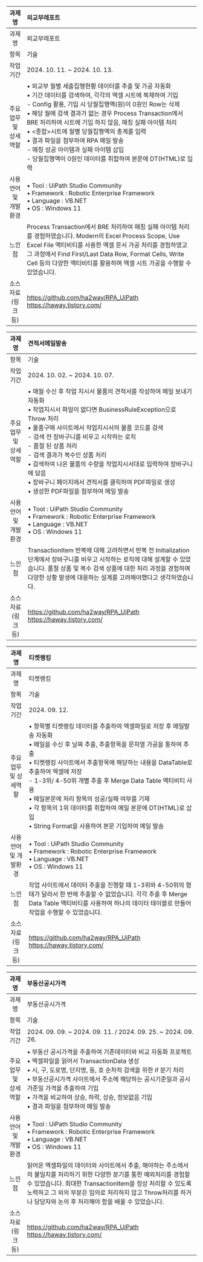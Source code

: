 | 과제명 | 외교부레포트 |
|:---:|:---|
| 과제명 | 외교부레포트 |
| 항목 | 기술 |
| 작업기간 | 2024. 10. 11. ~ 2024. 10. 13. |
| 주요업무 및 상세역할 | • 외교부 월별 세출집행현황 데이터를 추출 및 가공 자동화<br>• 기간 데이터를 검색하여, 각각의 엑셀 시트에 복제하여 기입<br> - Config 활용, 기입 시 당월집행액(원)이 0원인 Row는 삭제<br>• 해당 월에 검색 결과가 없는 경우 Process Transaction에서 BRE 처리하여 시트에 기입 하지 않음, 매칭 실패 아이템 처리<br>• <종합>시트에 월별 당월집행액의 총계를 입력<br>• 결과 파일을 첨부하여 RPA 메일 발송<br> - 매칭 성공 아이템과 실패 아이템 삽입<br> - 당월집행액이 0원인 데이터를 취합하여 본문에 DT(HTML)로 입력 |
| 사용언어 및 개발환경 | • Tool : UiPath Studio Community<br>• Framework : Robotic Enterprise Framework<br>• Language : VB.NET<br>• OS : Windows 11 |
| 느낀점 | Process Transaction에서 BRE 처리하여 매칭 실패 아이템 처리를 경험하였습니다. Modern의 Excel Process Scope, Use Excel File 액티비티를 사용한 엑셀 문서 가공 처리를 경험하였고 그 과정에서 Find First/Last Data Row, Format Cells, Write Cell 등의 다양한 액티비티를 활용하며 엑셀 시트 가공을 수행할 수 있었습니다. |
| 소스자료(링크 등) | https://github.com/ha2way/RPA_UiPath<br>https://haway.tistory.com/ |


| 과제명 | 견적서메일발송 |
|:---:|:---|
| 항목 | 기술 |
| 작업기간 | 2024. 10. 02. ~ 2024. 10. 07. |
| 주요업무 및 상세역할 | • 매월 수신 후 작업 지시서 물품의 견적서를 작성하여 메일 보내기 자동화<br>• 작업지시서 파일이 없다면 BusinessRuleException으로 Throw 처리<br>• 물품구매 사이트에서 작업지시서의 물품 코드를 검색<br>- 검색 전 장바구니를 비우고 시작하는 로직<br>- 품절 된 상품 처리<br>- 검색 결과가 복수인 상품 처리<br>• 검색하여 나온 물품의 수량을 작업지시서대로 입력하여 장바구니에 담음<br>• 장바구니 페이지에서 견적서를 클릭하여 PDF파일로 생성<br>• 생성한 PDF파일을 첨부하여 메일 발송 |
| 사용언어 및 개발환경 | • Tool : UiPath Studio Community<br>• Framework : Robotic Enterprise Framework<br>• Language : VB.NET<br>• OS : Windows 11 |
| 느낀점 | TransactionItem 반복에 대해 고려하면서 반복 전 Initialization 단계에서 장바구니를 비우고 시작하는 로직에 대해 설계할 수 있었습니다. 품절 상품 및 복수 검색 상품에 대한 처리 과정을 경험하며 다양한 상황 발생에 대응하는 설계를 고려해야했다고 생각하였습니다. |
| 소스자료(링크 등) | https://github.com/ha2way/RPA_UiPath<br>https://haway.tistory.com/ |

| 과제명 | 티켓랭킹 |
|:---:|:---|
| 과제명 | 티켓랭킹 |
| 항목 | 기술 |
| 작업기간 | 2024. 09. 12. |
| 주요업무 및 상세역할 | • 항목별 티켓랭킹 데이터를 추출하여 엑셀파일로 저장 후 메일발송 자동화<br>• 메일을 수신 후 날짜 추출, 추출항목을 문자열 가공을 통하여 추출<br>• 티켓랭킹 사이트에서 추출항목에 해당하는 내용을 DataTable로 추출하여 엑셀에 저장<br>- 1-3위/ 4-50위 개별 추출 후 Merge Data Table 액티비티 사용<br>• 메일본문에 처리 항목의 성공/실패 여부를 기재<br>• 각 항목의 1위 데이터를 취합하여 메일 본문에 DT(HTML)로 삽입<br>• String Format을 사용하여 본문 기입하여 메일 발송 |
| 사용언어 및 개발환경 | • Tool : UiPath Studio Community<br>• Framework : Robotic Enterprise Framework<br>• Language : VB.NET<br>• OS : Windows 11 |
| 느낀점 | 작업 사이트에서 데이터 추출을 진행할 때 1-3위와 4-50위의 형태가 달라서 한 번에 추출할 수 없었습니다. 각각 추출 후 Merge Data Table 액티비티를 사용하여 하나의 데이터 테이블로 만들어 작업을 수행할 수 있었습니다. |
| 소스자료(링크 등) | https://github.com/ha2way/RPA_UiPath<br>https://haway.tistory.com/ |

| 과제명 | 부동산공시가격 |
|:---:|:---|
| 과제명 | 부동산공시가격 |
| 항목 | 기술 |
| 작업기간 | 2024. 09. 09. ~ 2024. 09. 11. / 2024. 09. 25. ~ 2024. 09. 26. |
| 주요업무 및 상세역할 | • 부동산 공시가격을 추출하여 기존데이터와 비교 자동화 프로젝트<br>• 엑셀파일을 읽어서 TransactionData 생성<br>• 시, 구, 도로명, 단지명, 동, 호 순차적 검색을 위한 if 분기 처리<br>• 부동산공시가격 사이트에서 주소에 해당하는 공시기준일과 공시가준일 가격을 추출하여 기입<br>• 가격을 비교하여 상승, 하락, 상승, 정보없음 기입<br>• 결과 파일을 첨부하여 메일 발송 |
| 사용언어 및 개발환경 | • Tool : UiPath Studio Community<br>• Framework : Robotic Enterprise Framework<br>• Language : VB.NET<br>• OS : Windows 11 |
| 느낀점 | 읽어온 엑셀파일의 데이터와 사이트에서 추출, 해야하는 주소에서의 불일치를 처리하기 위한 다양한 분기를 통한 예외처리를 경험할 수 있었습니다. 최대한 TransactionItem을 정상 처리할 수 있도록 노력하고 그 외의 부분은 임의로 처리하지 않고 Throw처리를 하거나 담당자와 논의 후 처리해야 함을 배울 수 있었습니다. |
| 소스자료(링크 등) | https://github.com/ha2way/RPA_UiPath<br>https://haway.tistory.com/ |
